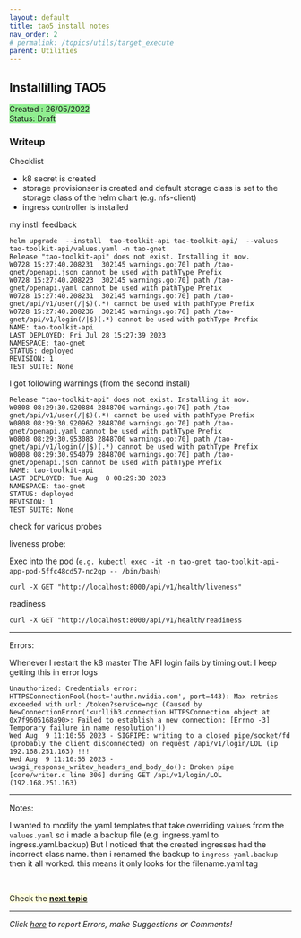 ```yaml
---
layout: default
title: tao5 install notes 
nav_order: 2 
# permalink: /topics/utils/target_execute
parent: Utilities
---
```


## Installilling TAO5 
<span style="background-color:LightGreen">
Created : 26/05/2022 <br />
Status: Draft
</span>


### Writeup

Checklist 

* k8 secret is created 
* storage provisionser is created and default storage class is set to the storage class of the helm chart (e.g. nfs-client) 
* ingress controller is installed 


my instll feedback 


```
helm upgrade  --install  tao-toolkit-api tao-toolkit-api/  --values tao-toolkit-api/values.yaml -n tao-gnet 
Release "tao-toolkit-api" does not exist. Installing it now.
W0728 15:27:40.208231  302145 warnings.go:70] path /tao-gnet/openapi.json cannot be used with pathType Prefix
W0728 15:27:40.208223  302145 warnings.go:70] path /tao-gnet/openapi.yaml cannot be used with pathType Prefix
W0728 15:27:40.208231  302145 warnings.go:70] path /tao-gnet/api/v1/user(/|$)(.*) cannot be used with pathType Prefix
W0728 15:27:40.208236  302145 warnings.go:70] path /tao-gnet/api/v1/login(/|$)(.*) cannot be used with pathType Prefix
NAME: tao-toolkit-api
LAST DEPLOYED: Fri Jul 28 15:27:39 2023
NAMESPACE: tao-gnet
STATUS: deployed
REVISION: 1
TEST SUITE: None

```

I got following warnings (from the second install)

```
Release "tao-toolkit-api" does not exist. Installing it now.
W0808 08:29:30.920884 2848700 warnings.go:70] path /tao-gnet/api/v1/user(/|$)(.*) cannot be used with pathType Prefix
W0808 08:29:30.920962 2848700 warnings.go:70] path /tao-gnet/openapi.yaml cannot be used with pathType Prefix
W0808 08:29:30.953083 2848700 warnings.go:70] path /tao-gnet/api/v1/login(/|$)(.*) cannot be used with pathType Prefix
W0808 08:29:30.954079 2848700 warnings.go:70] path /tao-gnet/openapi.json cannot be used with pathType Prefix
NAME: tao-toolkit-api
LAST DEPLOYED: Tue Aug  8 08:29:30 2023
NAMESPACE: tao-gnet
STATUS: deployed
REVISION: 1
TEST SUITE: None
```

check for various probes 


liveness probe:

Exec into the pod (`e.g. kubectl exec -it -n tao-gnet tao-toolkit-api-app-pod-5ffc48cd57-nc2qp -- /bin/bash`)

```
curl -X GET "http://localhost:8000/api/v1/health/liveness"
```

readiness 

```
curl -X GET "http://localhost:8000/api/v1/health/readiness
```

-------------------
Errors:

Whenever I restart the k8 master The API login fails by timing out:  I keep getting this in error logs

```
Unauthorized: Credentials error: HTTPSConnectionPool(host='authn.nvidia.com', port=443): Max retries exceeded with url: /token?service=ngc (Caused by NewConnectionError('<urllib3.connection.HTTPSConnection object at 0x7f9605168a90>: Failed to establish a new connection: [Errno -3] Temporary failure in name resolution'))
Wed Aug  9 11:10:55 2023 - SIGPIPE: writing to a closed pipe/socket/fd (probably the client disconnected) on request /api/v1/login/LOL (ip 192.168.251.163) !!!
Wed Aug  9 11:10:55 2023 - uwsgi_response_writev_headers_and_body_do(): Broken pipe [core/writer.c line 306] during GET /api/v1/login/LOL (192.168.251.163)
```




--------------------

Notes:

I wanted to modify the yaml templates that take overriding values from the `values.yaml` so i made a backup file (e.g. ingress.yaml to ingress.yaml.backup) But I noticed that the created ingresses had the incorrect class name. then i renamed the backup to `ingress-yaml.backup` then it all worked. this means it only looks for the filename.yaml tag 


<br />

<span style="background-color:LightYellow"> Check the [**next topic**](../pytorch_walkthrough#Starting-Development-with-PyTorch)  </span>


---
*Click [here][ERRORS-SUGGESTIONS] to report Errors, make Suggestions or Comments!*

[NVIDIA-REF-1]: https://docs.nvidia.com/datacenter/cloud-native/kubernetes/install-k8s.html#option-2-installing-kubernetes-using-kubeadm
[KUBEADM-PRE-REQS]: https://kubernetes.io/docs/setup/production-environment/tools/kubeadm/install-kubeadm/#before-you-begin
[PORTS-AND-PROTOCOLS]: https://kubernetes.io/docs/reference/networking/ports-and-protocols/
[PORT-CHK]: https://kubernetes.io/docs/setup/production-environment/tools/kubeadm/install-kubeadm/#check-required-ports
[UBUNTU-K8-INSTALL]: https://docs.nvidia.com/datacenter/cloud-native/kubernetes/k8s-containerd.html#ubuntu-k8s
[K8]: https://kubernetes.io/
[KUBEADM-INIT]: https://kubernetes.io/docs/reference/setup-tools/kubeadm/kubeadm-init/
[NVIDIA-K8-GUIDE]: https://docs.nvidia.com/datacenter/cloud-native/kubernetes/install-k8s.html
[K8-CALICO-NETWORK-FIX]: https://forums.developer.nvidia.com/t/fix-broken-link-in-kubernets-install-pior-to-tao-api-setup/245940?u=ganindun
[K8-CONTROL-PLANE-NODE-ISOLATION-OVERRIDE]: https://kubernetes.io/docs/setup/production-environment/tools/kubeadm/create-cluster-kubeadm/#control-plane-node-isolation
[K8-JOIN-NODES]: https://kubernetes.io/docs/setup/production-environment/tools/kubeadm/create-cluster-kubeadm/#join-nodes


[ERRORS-SUGGESTIONS]: https://github.com/ganindu7/deepnotes/issues
[CRI-DOCKERD-RELEASE-JAN-2023]: https://github.com/Mirantis/cri-dockerd/releases/download/v0.3.1/cri-dockerd-0.3.1.amd64.tgz
[K8-SANDBOX]: https://labs.play-with-k8s.com/
[K8-CLASSROOM]: https://training.play-with-kubernetes.com/kubernetes-workshop/
[SSH-KEY-MAKING]: https://docs.github.com/en/authentication/connecting-to-github-with-ssh/generating-a-new-ssh-key-and-adding-it-to-the-ssh-agent
[ADD-SSHKEY-TO-AGENT]: https://docs.github.com/en/authentication/connecting-to-github-with-ssh/generating-a-new-ssh-key-and-adding-it-to-the-ssh-agent#adding-your-ssh-key-to-the-ssh-agent

<!-- Latex in markdown -->
<script src="https://cdn.mathjax.org/mathjax/latest/MathJax.js?config=TeX-AMS-MML_HTMLorMML" type="text/javascript"></script>
<!-- $$ \nabla_\boldsymbol{x} J(\boldsymbol{x}) $$ -->
<!-- kubectl create secret tls aisrv-gnet-secret --cert=./aisrv.gnet.lan.crt --key=./aisrv.gnet.lan.key -n default --dry-run=client -o yaml | kubectl apply -f - -->